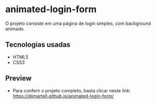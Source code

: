 # animated-login-form


O projeto consiste em uma página de login simples, com background animado.


## Tecnologias usadas


- HTML5
- CSS3


## Preview


- Para conferir o projeto completo, basta clicar neste link: https://diimartell.github.io/animated-login-form/




